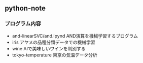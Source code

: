 ## python-note

### プログラム内容
- and-linearSVC/and.ipynd  AND演算を機械学習するプログラム
- iris アヤメの品種分類データでの機械学習
- wine AIで美味しいワインを判別する
- tokyo-temperature 東京の気温データ分析